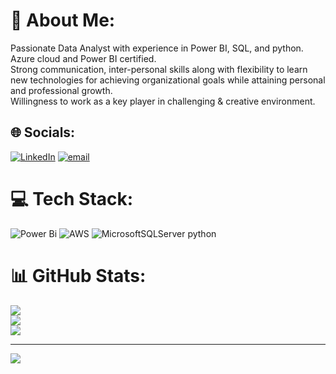 # 💫 About Me:
Passionate Data Analyst with experience in Power BI, SQL, and python.<br> Azure cloud and Power BI certified. <br>Strong communication, inter-personal skills along with flexibility to learn new technologies for achieving organizational goals while attaining personal and professional growth.<br>Willingness to work as a key player in challenging & creative environment.


## 🌐 Socials:
[![LinkedIn](https://img.shields.io/badge/LinkedIn-%230077B5.svg?logo=linkedin&logoColor=white)](https://linkedin.com/in/www.linkedin.com/in/nikita-uppar-16aa0a193) [![email](https://img.shields.io/badge/Email-D14836?logo=gmail&logoColor=white)](mailto:nikitauppar4@gmail.com) 

# 💻 Tech Stack:
![Power Bi](https://img.shields.io/badge/power_bi-F2C811?style=for-the-badge&logo=powerbi&logoColor=black) ![AWS](https://img.shields.io/badge/AWS-%23FF9900.svg?style=for-the-badge&logo=amazon-aws&logoColor=white) ![MicrosoftSQLServer](https://img.shields.io/badge/Microsoft%20SQL%20Server-CC2927?style=for-the-badge&logo=microsoft%20sql%20server&logoColor=white) python
# 📊 GitHub Stats:
![](https://github-readme-stats.vercel.app/api?username=nikitau18&theme=synthwave&hide_border=false&include_all_commits=true&count_private=true)<br/>
![](https://nirzak-streak-stats.vercel.app/?user=nikitau18&theme=synthwave&hide_border=false)<br/>
![](https://github-readme-stats.vercel.app/api/top-langs/?username=nikitau18&theme=synthwave&hide_border=false&include_all_commits=true&count_private=true&layout=compact)

---
[![](https://visitcount.itsvg.in/api?id=nikitau18&icon=0&color=0)](https://visitcount.itsvg.in)

